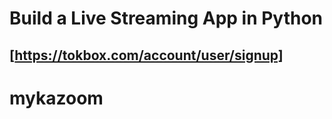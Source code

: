 # Build a Live Streaming App in Python


## [https://tokbox.com/account/user/signup]




# mykazoom
